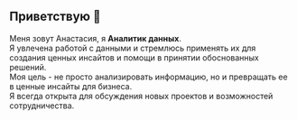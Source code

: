 ## Приветствую 👋

Меня зовут Анастасия, я **Аналитик данных**.
<br> Я увлечена работой с данными и стремлюсь применять их для создания ценных инсайтов и помощи в принятии обоснованных решений. 
<br> Моя цель - не просто анализировать информацию, но и превращать ее в ценные инсайты для бизнеса.
<br> Я всегда открыта для обсуждения новых проектов и возможностей сотрудничества.

<!--
**Liatrissa/Liatrissa** is a ✨ _special_ ✨ repository because its `README.md` (this file) appears on your GitHub profile.

